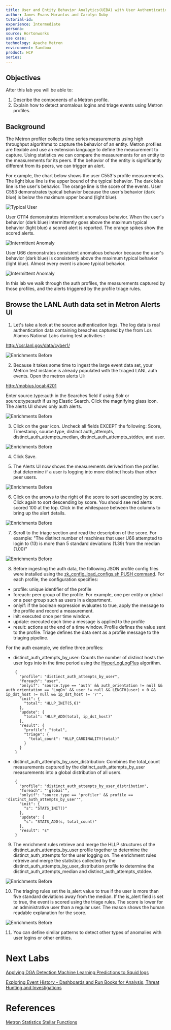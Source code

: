 ```yaml
---
title: User and Entity Behavior Analytics(UEBA) with User Authentication Events
author: James Evans Morantus and Carolyn Duby
tutorial-id: 
experience: Intermediate
persona: 
source: Hortonworks
use case: 
technology: Apache Metron
environment: Sandbox
product: HCP
series: 
---
```

## Objectives

After this lab you will be able to:

1. Describe the components of a Metron profile.
2. Explain how to detect anomalous logins and triage events using Metron profiles.

## Background

The Metron profiler collects time series measurements using high throughput algorithms to capture the behavior of an entity.  Metron profiles are flexible and use an extension language to define the measurement to capture.   Using statistics we can compare the measurements for an entity to the measurements for its peers.  If the behavior of the entity is significantly different from its peers, we can trigger an alert.

For example, the chart below shows the user C553's profile measurements.   The light blue line is the upper bound of the typical behavior.  The dark blue line is the user's behavior.   The orange line is the score of the events.   User C553 demonstrates typical behavior because the user's behavior (dark blue) is below the maximum upper bound (light blue).  

![Typical User](profilingauthlogs_imgs/typical_user.png)

User C1114 demonstrates intermittent anomalous behavior.  When the user's behavior (dark blue) intermittently goes above the maximum typical behavior (light blue) a scored alert is reported.  The orange spikes show the scored alerts.     

![Intermittent Anomaly](profilingauthlogs_imgs/intermittent_anomaly.png)
 
User U66 demonstrates consistent anomalous behavior because the user's behavior (dark blue) is consistently above the maximum typical behavior (light blue).  Almost every event is above typical behavior.   

![Intermittent Anomaly](profilingauthlogs_imgs/continuous_anomaly.png)

In this lab we walk through the auth profiles, the measurements captured by those profiles, and the alerts triggered by the profile triage rules. 

## Browse the LANL Auth data set in Metron Alerts UI

1. Let's take a look at the source authentication logs.  The log data is real authentication data containing breaches captured by the from Los Alamos National Labs during test activities :

http://csr.lanl.gov/data/cyber1/

![Enrichments Before](profilingauthlogs_imgs/lanl.png)

2. Because it takes some time to ingest the large event data set, your Metron test instance is already populated with the triaged LANL auth events.  Open the metron alerts UI:

http://mobius.local:4201

Enter source.type:auth in the Searches field if using Solr or source:type:auth if using Elastic Search. Click the magnifying glass icon.  The alerts UI shows only auth alerts.

![Enrichments Before](profilingauthlogs_imgs/01_alerts_ui_auth_alerts.png)

3. Click on the gear icon.  Uncheck all fields EXCEPT the following:
Score, Timestamp, source.type, distinct auth_attempts, distinct_auth_attempts_median, distinct_auth_attempts_stddev, and user.

![Enrichments Before](profilingauthlogs_imgs/02_select_auth_fields.png)

4. Click Save.

5. The Alerts UI now shows the measurements derived from the profiles that determine if a user is logging into more distinct hosts than other peer users. 

![Enrichments Before](profilingauthlogs_imgs/03_show_auth_measurements.png)

6. Click on the arrows to the right of the score to sort ascending by score.   Click again to sort descending by score.  You should see red alerts scored 100 at the top.  Click in the whitespace between the columns to bring up the alert details.

![Enrichments Before](profilingauthlogs_imgs/04_auth_high_score_alert_details.png)

7. Scroll to the triage section and read the description of the score.   For example: "The distinct number of machines that user U66 attempted to login to (13) is more than 5 standard deviations (1.39) from the median (1.00)"

![Enrichments Before](profilingauthlogs_imgs/05_auth_triage_details.png)

8. Before ingesting the auth data, the following JSON profile config files were installed using the [zk_config_load_configs.sh PUSH command](https://docs.hortonworks.com/HDPDocuments/HCP1/HCP-1.6.1/runbook/content/creating_a_profile.html).  For each profile, the configuration specifies:
* profile: unique identifier of the profile
* foreach: peer group of the profile.  For example, one per entity or global or a peer group such as users in a department.
* onlyif: if the boolean expression evaluates to true, apply the message to the profile and record a measurement.
* init: executed once per time window.
* update: executed each time a message is applied to the profile
* result: actions at the end of a time window.  Profile defines the value sent to the profile.  Triage defines the data sent as a profile message to the triaging pipeline.

For the auth example, we define three profiles:

* distinct_auth_attempts_by_user: Counts the number of distinct hosts the user logs into in the time period using the [HyperLogLogPlus](https://metron.apache.org/current-book/metron-analytics/metron-statistics/HLLP.html) algorithm.

```
    {
      "profile": "distinct_auth_attempts_by_user",
      "foreach": "user",
      "onlyif": "source.type == 'auth' && auth_orientation != null && auth_orientation == 'LogOn' && user != null && LENGTH(user) > 0 && ip_dst_host != null && ip_dst_host != '?'",
      "init": {
        "total": "HLLP_INIT(5,6)"
      },
      "update": {
        "total": "HLLP_ADD(total, ip_dst_host)"
      },
      "result": {
        "profile": "total",
        "triage": {
          "total_count": "HLLP_CARDINALITY(total)"
        }
      }
    }
``` 

* distinct_auth_attempts_by_user_distribution: Combines the total_count measurements captured by the distinct_auth_attempts_by_user measurements into a global distribution of all users.
```
    {
      "profile": "distinct_auth_attempts_by_user_distribution",
      "foreach": "'global'",
      "onlyif": "source.type == 'profiler' && profile == 'distinct_auth_attempts_by_user'",
      "init": {
        "s": "STATS_INIT()"
      },
      "update": {
        "s": "STATS_ADD(s, total_count)"
      },
      "result": "s"
    }
```

9.  The enrichment rules retrieve and merge the HLLP structures of the distinct_auth_attempts_by_user profile together to determine the distinct_auth_attempts for the user logging on.  The enrichment rules retreive and merge the statistics collected by the distinct_auth_attempts_by_user_distribution profile to determine the distinct_auth_attempts_median and distinct_auth_attempts_stddev.

![Enrichments Before](profilingauthlogs_imgs/06_auth_enrichment.png)

10.  The triaging rules set the is_alert value to true if the user is more than five standard deviations away from the median.  If the is_alert field is set to true, the event is scored using the triage rules.  The score is lower for an administrative user than a regular user.  The reason shows the human readable explanation for the score.

![Enrichments Before](profilingauthlogs_imgs/07_auth_triage.png)

11. You can define similar patterns to detect other types of anomalies with user logins or other entities.

# Next Labs
[Applying DGA Detection Machine Learning Predictions to Squid logs](../08_DGADetectionModelAsService/tutorial.md)

[Exploring Event History - Dashboards and Run Books for Analysis, Threat Hunting and Investigations](../07_ExploringEventHistory/tutorial.md)

# References 
[Metron Statistics Stellar Functions](https://metron.apache.org/current-book/metron-analytics/metron-statistics/index.html)
